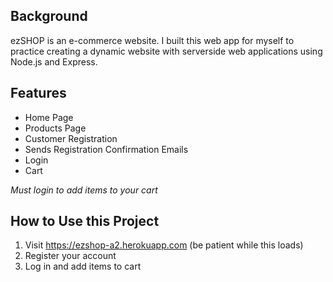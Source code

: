 ## Background
ezSHOP is an e-commerce website. I built this web app for myself to practice creating a dynamic website with serverside web applications using Node.js and Express.

## Features
- Home Page
- Products Page
- Customer Registration
- Sends Registration Confirmation Emails
- Login
- Cart

*Must login to add items to your cart*


## How to Use this Project
1. Visit https://ezshop-a2.herokuapp.com (be patient while this loads)
2. Register your account
3. Log in and add items to cart


